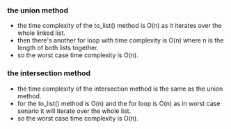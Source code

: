 ### the union method
- the time complexity of the to_list() method is O(n) as it iterates over the whole linked list.
- then there's another for loop with time complexity is O(n) where n is the length of both lists together.
- so the worst case time complexity is O(n).

### the intersection method
- the time complexity of the intersection method is the same as the union method.
- for the to_list() method is O(n) and the for loop is O(n) as in worst case senario it will iterate over the whole list.
- so the worst case time complexity is O(n).